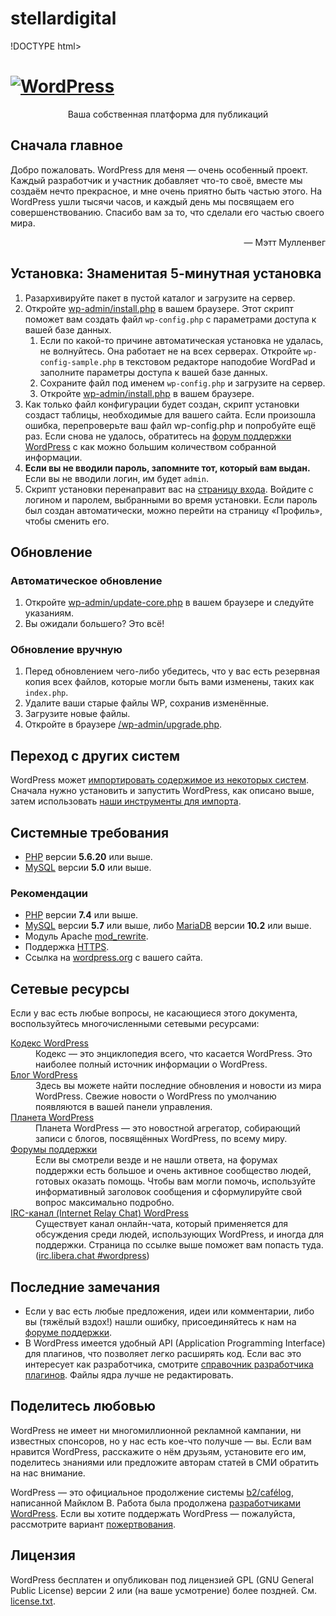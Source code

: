 # stellardigital
!DOCTYPE html>
<html lang="ru">
<head>
	<meta name="viewport" content="width=device-width" />
	<meta http-equiv="Content-Type" content="text/html; charset=utf-8" />
	<title>WordPress &#8250; ReadMe</title>
	<link rel="stylesheet" href="wp-admin/css/install.css?ver=20100228" type="text/css" />
</head>
<body>
<h1 id="logo">
	<a href="https://wordpress.org/"><img alt="WordPress" src="wp-admin/images/wordpress-logo.png" /></a>
</h1>
<p style="text-align: center">Ваша собственная платформа для публикаций</p>

<h2>Сначала главное</h2>
<p>Добро пожаловать. WordPress для меня &#8212; очень особенный проект. Каждый разработчик и участник добавляет что-то своё, вместе мы создаём нечто прекрасное, и мне очень приятно быть частью этого. На WordPress ушли тысячи часов, и каждый день мы посвящаем его совершенствованию. Спасибо вам за то, что сделали его частью своего мира.</p>
<p style="text-align: right">&#8212; Мэтт Мулленвег</p>

<h2>Установка: Знаменитая 5-минутная установка</h2>
<ol>
	<li>Разархивируйте пакет в пустой каталог и загрузите на сервер.</li>
	<li>Откройте <span class="file"><a href="wp-admin/install.php">wp-admin/install.php</a></span> в вашем браузере. Этот скрипт поможет вам создать файл <code>wp-config.php</code> с параметрами доступа к вашей базе данных.
		<ol>
			<li>Если по какой-то причине автоматическая установка не удалась, не волнуйтесь. Она работает не на всех серверах. Откройте <code>wp-config-sample.php</code> в текстовом редакторе наподобие WordPad и заполните параметры доступа к вашей базе данных.</li>
			<li>Сохраните файл под именем <code>wp-config.php</code> и загрузите на сервер.</li>
			<li>Откройте <span class="file"><a href="wp-admin/install.php">wp-admin/install.php</a></span> в вашем браузере.</li>
		</ol>
	</li>
	<li>Как только файл конфигурации будет создан, скрипт установки создаст таблицы, необходимые для вашего сайта. Если произошла ошибка, перепроверьте ваш файл <span class="file">wp-config.php</span> и попробуйте ещё раз. Если снова не удалось, обратитесь на <a href="https://ru.wordpress.org/support/forums/">форум поддержки WordPress</a> с как можно большим количеством собранной информации.</li>
	<li><strong>Если вы не вводили пароль, запомните тот, который вам выдан.</strong> Если вы не вводили логин, им будет <code>admin</code>.</li>
	<li> Скрипт установки перенаправит вас на <a href="wp-login.php">страницу входа</a>. Войдите с логином и паролем, выбранными во время установки. Если пароль был создан автоматически, можно перейти на страницу &laquo;Профиль&raquo;, чтобы сменить его.</li>
</ol>

<h2>Обновление</h2>
<h3>Автоматическое обновление</h3>
<ol>
	<li>Откройте <span class="file"><a href="wp-admin/update-core.php">wp-admin/update-core.php</a></span> в вашем браузере и следуйте указаниям.</li>
	<li>Вы ожидали большего? Это всё!</li>
</ol>

<h3>Обновление вручную</h3>
<ol>
	<li>Перед обновлением чего-либо убедитесь, что у вас есть резервная копия всех файлов, которые могли быть вами изменены, таких как <code>index.php</code>.</li>
	<li>Удалите ваши старые файлы WP, сохранив изменённые.</li>
	<li>Загрузите новые файлы.</li>
	<li>Откройте в браузере <span class="file"><a href="wp-admin/upgrade.php">/wp-admin/upgrade.php</a>.</span></li>
</ol>

<h2>Переход с других систем</h2>
<p>WordPress может <a href="https://wordpress.org/support/article/importing-content/">импортировать содержимое из некоторых систем</a>. Сначала нужно установить и запустить WordPress, как описано выше, затем использовать <a href="wp-admin/import.php">наши инструменты для импорта</a>.</p>

<h2>Системные требования</h2>
<ul>
	<li><a href="https://secure.php.net/">PHP</a> версии <strong>5.6.20</strong> или выше.</li>
	<li><a href="https://www.mysql.com/">MySQL</a> версии <strong>5.0</strong> или выше.</li>
</ul>

<h3>Рекомендации</h3>
<ul>
	<li><a href="https://secure.php.net/">PHP</a> версии <strong>7.4</strong> или выше.</li>
	<li><a href="https://www.mysql.com/">MySQL</a> версии <strong>5.7</strong> или выше, либо <a href="https://mariadb.org/">MariaDB</a> версии <strong>10.2</strong> или выше.</li>
	<li>Модуль Apache <a href="https://httpd.apache.org/docs/2.2/mod/mod_rewrite.html">mod_rewrite</a>.</li>
	<li>Поддержка <a href="https://wordpress.org/news/2016/12/moving-toward-ssl/">HTTPS</a>.</li>
	<li>Ссылка на <a href="https://wordpress.org/">wordpress.org</a> c вашего сайта.</li>
</ul>

<h2>Сетевые ресурсы</h2>
<p>Если у вас есть любые вопросы, не касающиеся этого документа, воспользуйтесь многочисленными сетевыми ресурсами:</p>
<dl>
	<dt><a href="https://codex.wordpress.org/Заглавная_страница">Кодекс WordPress</a></dt>
		<dd>Кодекс &#8212; это энциклопедия всего, что касается WordPress. Это наиболее полный источник информации о WordPress.</dd>
	<dt><a href="https://wordpress.org/news/">Блог WordPress</a></dt>
		<dd>Здесь вы можете найти последние обновления и новости из мира WordPress. Свежие новости о WordPress по умолчанию появляются в вашей панели управления.</dd>
	<dt><a href="https://planet.wordpress.org/">Планета WordPress </a></dt>
		<dd>Планета WordPress &#8212; это новостной агрегатор, собирающий записи с блогов, посвящённых WordPress, по всему миру.</dd>
	<dt><a href="https://ru.wordpress.org/support/forums/">Форумы поддержки</a></dt>
		<dd>Если вы смотрели везде и не нашли ответа, на форумах поддержки есть большое и очень активное сообщество людей, готовых оказать помощь. Чтобы вам могли помочь, используйте информативный заголовок сообщения и сформулируйте свой вопрос максимально подробно.</dd>
	<dt><a href="https://make.wordpress.org/support/handbook/appendix/other-support-locations/introduction-to-irc/"><abbr>IRC</abbr>-канал (Internet Relay Chat) WordPress</a></dt>
		<dd>Существует канал онлайн-чата, который применяется для обсуждения среди людей, использующих WordPress, и иногда для поддержки. Страница по ссылке выше поможет вам попасть туда. (<a href="https://web.libera.chat/#wordpress">irc.libera.chat #wordpress</a>)</dd>
</dl>

<h2>Последние замечания</h2>
<ul>
	<li>Если у вас есть любые предложения, идеи или комментарии, либо вы (тяжёлый вздох!) нашли ошибку, присоединяйтесь к нам на <a href="https://ru.wordpress.org/support/forums/">форуме поддержки</a>.</li>
	<li>В WordPress имеется удобный <abbr>API</abbr> (Application Programming Interface) для плагинов, что позволяет легко расширять код. Если вас это интересует как разработчика, смотрите <a href="https://developer.wordpress.org/plugins/">справочник разработчика плагинов</a>. Файлы ядра лучше не редактировать.</li>
</ul>

<h2>Поделитесь любовью</h2>
<p>WordPress не имеет ни многомиллионной рекламной кампании, ни известных спонсоров, но у нас есть кое-что получше &#8212; вы. Если вам нравится WordPress, расскажите о нём друзьям, установите его им, поделитесь знаниями или предложите авторам статей в СМИ обратить на нас внимание.</p>

<p>WordPress &#8212; это официальное продолжение системы <a href="http://cafelog.com/">b2/caf&#233;log</a>, написанной Майклом В. Работа была продолжена <a href="https://wordpress.org/about/">разработчиками WordPress</a>. Если вы хотите поддержать WordPress &#8212; пожалуйста, рассмотрите вариант <a href="https://wordpress.org/donate/">пожертвования</a>.</p>

<h2>Лицензия</h2>
<p>WordPress бесплатен и опубликован под лицензией <abbr>GPL</abbr> (GNU General Public License) версии 2 или (на ваше усмотрение) более поздней. См. <a href="license.txt">license.txt</a>.</p>

</body>
</html>
